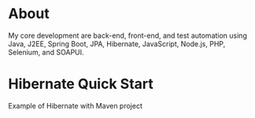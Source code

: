 # About
My core development are back-end, front-end, and test automation using Java, J2EE, Spring Boot, JPA, Hibernate, JavaScript, Node.js, PHP, Selenium, and SOAPUI.

# Hibernate Quick Start
Example of Hibernate with Maven project 